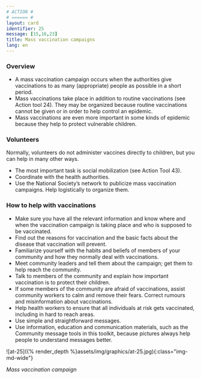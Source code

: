 ```yaml
---
# ACTION #
# ====== #
layout: card
identifier: 25
message: [15,16,23]
title: Mass vaccination campaigns
lang: en
---
```


### Overview

- A mass vaccination campaign occurs when the authorities give vaccinations to as many (appropriate) people as possible in a short period.
- Mass vaccinations take place in addition to routine vaccinations (see Action tool 24<a class="crosslink" href="{% render_depth %}{% render_link action|24 %}"><i class="fas fa-external-link-alt" aria-hidden="true"></i></a>). They may be organized because routine vaccinations cannot be given or in order to help control an epidemic.
- Mass vaccinations are even more important in some kinds of epidemic because they help to protect vulnerable children.

### Volunteers

Normally, volunteers do not administer vaccines directly to children, but you can help in many other ways.

-	The most important task is social mobilization (see Action Tool 43<a class="crosslink" href="{% render_depth %}{% render_link action|43 %}"><i class="fas fa-external-link-alt" aria-hidden="true"></i></a>).
-	Coordinate with the health authorities.
-	Use the National Society’s network to publicize mass vaccination campaigns. Help logistically to organize them.

### How to help with vaccinations

- Make sure you have all the relevant information and know where and when the vaccination campaign is taking place and who is supposed to be vaccinated.
- Find out the reasons for vaccination and the basic facts about the disease that vaccination will prevent.
- Familiarize yourself with the habits and beliefs of members of your community and how they normally deal with vaccinations.
- Meet community leaders and tell them about the campaign; get them to help reach the community.
- Talk to members of the community and explain how important vaccination is to protect their children.
- If some members of the community are afraid of vaccinations, assist community workers to calm and remove their fears. Correct rumours and misinformation about vaccinations.
- Help health workers to ensure that all individuals at risk gets vaccinated, including in  hard to reach areas.
- Use simple and straightforward messages.
- Use information, education and communication materials, such as the Community message tools in this toolkit, because pictures always help people to understand messages better.

![at-25]({% render_depth %}assets/img/graphics/at-25.jpg){:class="img-md-wide"}

*Mass vaccination campaign*

